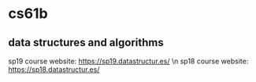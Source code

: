 # cs61b 
## data structures and algorithms
sp19 course website: https://sp19.datastructur.es/  \n
sp18 course website: https://sp18.datastructur.es/ 
